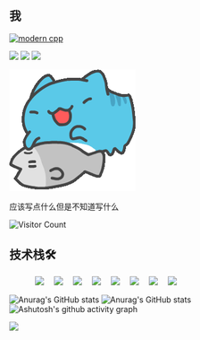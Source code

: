 <!-- 个人资料 -->
## 我
[![modern cpp](https://img.shields.io/badge/code-Modern%20C++-blue)](https://learn.microsoft.com/zh-cn/cpp/cpp/welcome-back-to-cpp-modern-cpp) 

![](https://img.shields.io/badge/讨厌-学习-yellow) 
![](https://img.shields.io/badge/性格-开朗-red) 
![](https://img.shields.io/badge/爱好-二次元-red)

</div>

![摸鱼](image/摸鱼.jpg)

应该写点什么但是不知道写什么

![Visitor Count](https://1111)



## 技术栈🛠️
<p align="left"> 
      &emsp;&emsp;&emsp;
      <!-- 前端 -->
      <a href=""><img src="https://img.shields.io/badge/Vue.js-35495e.svg?style=flat-square&logo=vue.js&logoColor=4FC08D" ></a>&emsp;
      <a href=""><img src="https://img.shields.io/badge/React-20232a.svg?style=flat-square&logo=react&logoColor=61DAFB" ></a>&emsp;
      <a href=""><img src="https://img.shields.io/badge/TypeScript-007ACC.svg?style=flat-square&logo=typescript&logoColor=white" ></a>&emsp;
      <!-- 后端和数据库 -->
      <a href=""><img src="https://img.shields.io/badge/Java-ED8B00?style=flat-square&logo=openjdk&logoColor=white" ></a>&emsp;
      <a href=""><img src="https://img.shields.io/badge/Python-14354C?style=flat-square&logo=python&logoColor=white" ></a>&emsp;
      <a href=""><img src="https://img.shields.io/badge/MySQL-00000F?style=flat-square&logo=mysql&logoColor=white" ></a>&emsp;
      <a href=""><img src="https://img.shields.io/badge/redis-%23DD0031.svg?&style=flat-square&logo=redis&logoColor=white" ></a>&emsp;
      <a href=""><img src="https://img.shields.io/badge/MongoDB-4EA94B?style=flat-square&logo=mongodb&logoColor=white" ></a>&emsp;
</p>

![Anurag's GitHub stats](https://github-readme-stats.vercel.app/api?username=Luotianyi-0712&locale=en&line_height=33&show_icons=true&hide=&theme=&rank_icon=default)
![Anurag's GitHub stats](https://github-readme-stats.vercel.app/api/top-langs/?username=Luotianyi-0712&locale=en&line_height=33&theme=&langs_count=5&layout=donut)
![Ashutosh's github activity graph](https://github-readme-activity-graph.vercel.app/graph?username=Luotianyi-0712)

<a href=""><img src="https://readme-typing-svg.herokuapp.com?font=Segoe+Script&center=true&lines=洛洛" >

